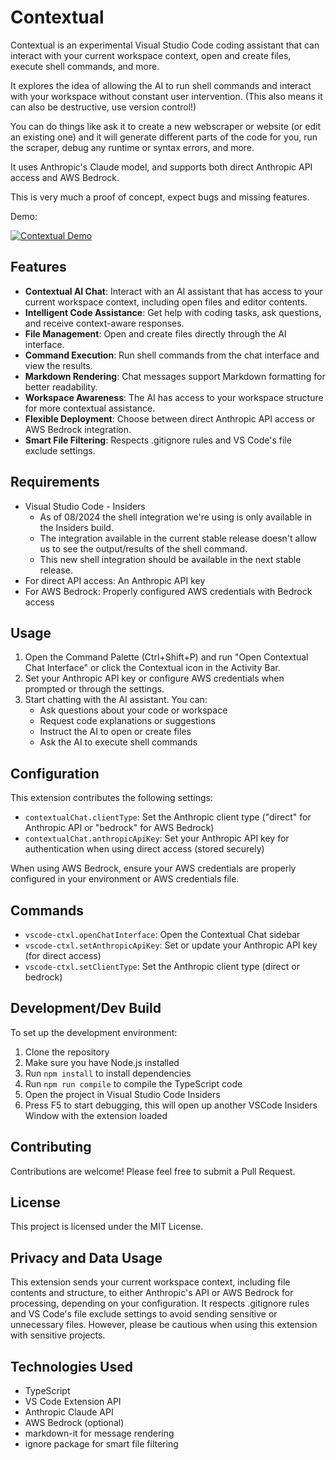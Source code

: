 # Contextual

Contextual is an experimental Visual Studio Code coding assistant that can interact with your current workspace context, open and create files, execute shell commands, and more. 

It explores the idea of allowing the AI to run shell commands and interact with your workspace without constant user intervention. (This also means it can also be destructive, use version control!)

You can do things like ask it to create a new webscraper or website (or edit an existing one) and it will generate different parts of the code for you, run the scraper, debug any runtime or syntax errors, and more.

It uses Anthropic's Claude model, and supports both direct Anthropic API access and AWS Bedrock.

This is very much a proof of concept, expect bugs and missing features.

Demo:

[![Contextual Demo](https://github.com/user-attachments/assets/999b6dfd-66dc-4b94-b88b-dd9a8880d271)](https://youtu.be/1DnuyJOb8bc?si=B25-ECoP03iw6EH_ "Contextual Demo")

## Features

- **Contextual AI Chat**: Interact with an AI assistant that has access to your current workspace context, including open files and editor contents.
- **Intelligent Code Assistance**: Get help with coding tasks, ask questions, and receive context-aware responses.
- **File Management**: Open and create files directly through the AI interface.
- **Command Execution**: Run shell commands from the chat interface and view the results.
- **Markdown Rendering**: Chat messages support Markdown formatting for better readability.
- **Workspace Awareness**: The AI has access to your workspace structure for more contextual assistance.
- **Flexible Deployment**: Choose between direct Anthropic API access or AWS Bedrock integration.
- **Smart File Filtering**: Respects .gitignore rules and VS Code's file exclude settings.

## Requirements

- Visual Studio Code - Insiders
    - As of 08/2024 the shell integration we're using is only available in the Insiders build. 
    - The integration available in the current stable release doesn't allow us to see the output/results of the shell command.
    - This new shell integration should be available in the next stable release.
- For direct API access: An Anthropic API key
- For AWS Bedrock: Properly configured AWS credentials with Bedrock access

## Usage

1. Open the Command Palette (Ctrl+Shift+P) and run "Open Contextual Chat Interface" or click the Contextual icon in the Activity Bar.
2. Set your Anthropic API key or configure AWS credentials when prompted or through the settings.
3. Start chatting with the AI assistant. You can:
   - Ask questions about your code or workspace
   - Request code explanations or suggestions
   - Instruct the AI to open or create files
   - Ask the AI to execute shell commands

## Configuration

This extension contributes the following settings:

- `contextualChat.clientType`: Set the Anthropic client type ("direct" for Anthropic API or "bedrock" for AWS Bedrock)
- `contextualChat.anthropicApiKey`: Set your Anthropic API key for authentication when using direct access (stored securely)

When using AWS Bedrock, ensure your AWS credentials are properly configured in your environment or AWS credentials file.

## Commands

- `vscode-ctxl.openChatInterface`: Open the Contextual Chat sidebar
- `vscode-ctxl.setAnthropicApiKey`: Set or update your Anthropic API key (for direct access)
- `vscode-ctxl.setClientType`: Set the Anthropic client type (direct or bedrock)

## Development/Dev Build

To set up the development environment:

1. Clone the repository
2. Make sure you have Node.js installed
3. Run `npm install` to install dependencies
4. Run `npm run compile` to compile the TypeScript code
5. Open the project in Visual Studio Code Insiders
6. Press F5 to start debugging, this will open up another VSCode Insiders Window with the extension loaded

## Contributing

Contributions are welcome! Please feel free to submit a Pull Request.

## License

This project is licensed under the MIT License.

## Privacy and Data Usage

This extension sends your current workspace context, including file contents and structure, to either Anthropic's API or AWS Bedrock for processing, depending on your configuration. It respects .gitignore rules and VS Code's file exclude settings to avoid sending sensitive or unnecessary files. However, please be cautious when using this extension with sensitive projects.

## Technologies Used

- TypeScript
- VS Code Extension API
- Anthropic Claude API
- AWS Bedrock (optional)
- markdown-it for message rendering
- ignore package for smart file filtering
